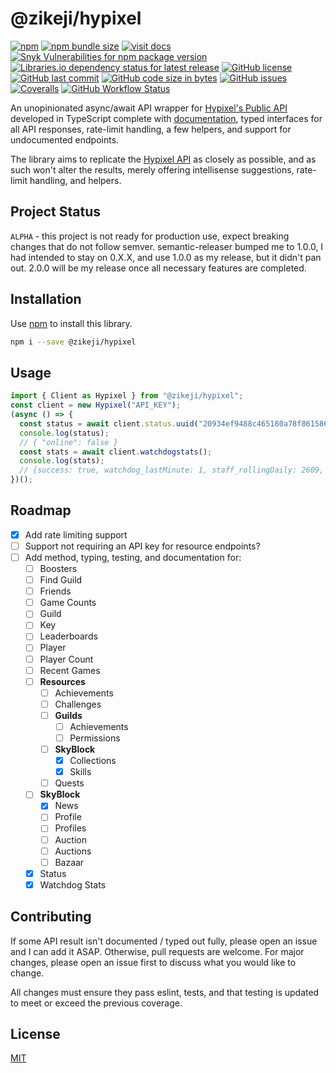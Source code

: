 # @zikeji/hypixel

[![npm](https://img.shields.io/npm/v/@zikeji/hypixel)][npm]
[![npm bundle size](https://img.shields.io/bundlephobia/min/@zikeji/hypixel)][npm]
[![visit docs](https://img.shields.io/badge/docs-VuePress-green)][docs]
[![Snyk Vulnerabilities for npm package version](https://img.shields.io/snyk/vulnerabilities/npm/@zikeji/hypixel)][npm]
[![Libraries.io dependency status for latest release](https://img.shields.io/librariesio/release/npm/@zikeji/hypixel)][npm]
[![GitHub license](https://img.shields.io/github/license/zikeji/node-hypixel)](https://github.com/zikeji/node-hypixel/blob/master/LICENSE)
[![GitHub last commit](https://img.shields.io/github/last-commit/zikeji/node-hypixel)][github]
[![GitHub code size in bytes](https://img.shields.io/github/languages/code-size/zikeji/node-hypixel)][github]
[![GitHub issues](https://img.shields.io/github/issues/zikeji/node-hypixel)](https://github.com/zikeji/node-hypixel/issues)
[![Coveralls](https://img.shields.io/coveralls/github/zikeji/node-hypixel)](https://coveralls.io/github/zikeji/node-hypixel)
[![GitHub Workflow Status](https://img.shields.io/github/workflow/status/zikeji/node-hypixel/release)][github]

[npm]: https://www.npmjs.com/package/@zikeji/hypixel
[github]: https://github.com/zikeji/node-hypixel
[docs]: https://node-hypixel.zikeji.com
[hypixel]: https://api.hypixel.net/

An unopinionated async/await API wrapper for [Hypixel's Public API][hypixel] developed in TypeScript complete with [documentation][docs], typed interfaces for all API responses, rate-limit handling, a few helpers, and support for undocumented endpoints.

The library aims to replicate the [Hypixel API][hypixel] as closely as possible, and as such won't alter the results, merely offering intellisense suggestions, rate-limit handling, and helpers.

## Project Status

`ALPHA` - this project is not ready for production use, expect breaking changes that do not follow semver. semantic-releaser bumped me to 1.0.0, I had intended to stay on 0.X.X, and use 1.0.0 as my release, but it didn't pan out. 2.0.0 will be my release once all necessary features are completed.

## Installation

Use [npm](https://www.npmjs.com) to install this library.

```bash
npm i --save @zikeji/hypixel
```

## Usage

```javascript
import { Client as Hypixel } from "@zikeji/hypixel";
const client = new Hypixel("API_KEY");
(async () => {
  const status = await client.status.uuid("20934ef9488c465180a78f861586b4cf"); // Minikloon
  console.log(status);
  // { "online": false }
  const stats = await client.watchdogstats();
  console.log(stats);
  // {success: true, watchdog_lastMinute: 1, staff_rollingDaily: 2609, watchdog_total: 5591714, watchdog_rollingDaily: 4213, …}
})();
```

## Roadmap

- [x] Add rate limiting support
- [ ] Support not requiring an API key for resource endpoints?
- [ ] Add method, typing, testing, and documentation for:
  - [ ] Boosters
  - [ ] Find Guild
  - [ ] Friends
  - [ ] Game Counts
  - [ ] Guild
  - [ ] Key
  - [ ] Leaderboards
  - [ ] Player
  - [ ] Player Count
  - [ ] Recent Games
  - [ ] **Resources**
    - [ ] Achievements
    - [ ] Challenges
    - [ ] **Guilds**
      - [ ] Achievements
      - [ ] Permissions
    - [ ] **SkyBlock**
      - [x] Collections
      - [x] Skills
    - [ ] Quests
  - [ ] **SkyBlock**
    - [x] News
    - [ ] Profile
    - [ ] Profiles
    - [ ] Auction
    - [ ] Auctions
    - [ ] Bazaar
  - [x] Status
  - [x] Watchdog Stats

## Contributing
If some API result isn't documented / typed out fully, please open an issue and I can add it ASAP. Otherwise, pull requests are welcome. For major changes, please open an issue first to discuss what you would like to change.

All changes must ensure they pass eslint, tests, and that testing is updated to meet or exceed the previous coverage.

## License
[MIT](https://choosealicense.com/licenses/mit/)